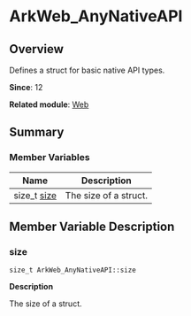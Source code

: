 # ArkWeb_AnyNativeAPI


## Overview

Defines a struct for basic native API types.

**Since**: 12

**Related module**: [Web](_web.md)


## Summary


### Member Variables

| Name| Description| 
| -------- | -------- |
| size_t [size](#size) | The size of a struct. | 


## Member Variable Description


### size

```
size_t ArkWeb_AnyNativeAPI::size
```
**Description**

The size of a struct.
